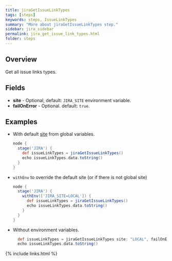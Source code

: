 ```yaml
---
title: jiraGetIssueLinkTypes
tags: [steps]
keywords: steps, IssueLinkTypes
summary: "More about jiraGetIssueLinkTypes step."
sidebar: jira_sidebar
permalink: jira_get_issue_link_types.html
folder: steps
---
```


## Overview

Get all issue links types.

## Fields

* **site** - Optional, default: `JIRA_SITE` environment variable.
* **failOnError** - Optional. default: `true`.

## Examples

* With default [site](config#environment-variables) from global variables.

  ```groovy
  node {
    stage('JIRA') {
      def issueLinkTypes = jiraGetIssueLinkTypes()
      echo issueLinkTypes.data.toString()
    }
  }
  ```
* `withEnv` to override the default site (or if there is not global site)
  ```groovy
  node {
    stage('JIRA') {
      withEnv(['JIRA_SITE=LOCAL']) {
        def issueLinkTypes = jiraGetIssueLinkTypes()
        echo issueLinkTypes.data.toString()
      }
    }
  }
  ```
* Without environment variables.
  ```groovy
    def issueLinkTypes = jiraGetIssueLinkTypes site: "LOCAL", failOnError: false
    echo issueLinkTypes.data.toString()
  ```

{% include links.html %}
